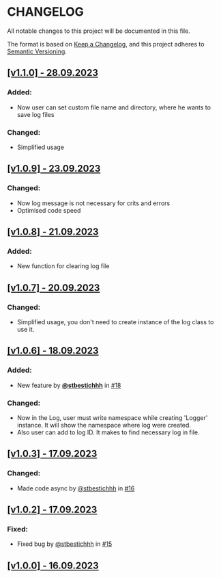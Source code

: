 # CHANGELOG

All notable changes to this project will be documented in this file.

The format is based on [Keep a Changelog](https://keepachangelog.com/en/1.0.0/),
and this project adheres to [Semantic Versioning](https://semver.org/spec/v2.0.0.html).

## [[v1.1.0] - 28.09.2023](https://github.com/stbestichhh/FileLogger-NuGet-package/releases/tag/v1.1.0)

### Added: 
- Now user can set custom file name and directory, where he wants to save log files

### Changed:
- Simplified usage

## [[v1.0.9] - 23.09.2023](https://github.com/stbestichhh/FileLogger-NuGet-package/releases/tag/v1.0.9)

### Changed:
- Now log message is not necessary for crits and errors
- Optimised code speed

## [[v1.0.8] - 21.09.2023](https://github.com/stbestichhh/FileLogger-NuGet-package/releases/tag/v1.0.8)

### Added:
- New function for clearing log file

## [[v1.0.7] - 20.09.2023](https://github.com/stbestichhh/FileLogger-NuGet-package/releases/tag/v1.0.7)

### Changed:
- Simplified usage, you don't need to create instance of the log class to use it.

## [[v1.0.6] - 18.09.2023](https://github.com/stbestichhh/FileLogger-NuGet-package/releases/tag/v1.0.6)

### Added:
- New feature by **[@stbestichhh](https://github.com/stbestichhh)** in [#18](https://github.com/stbestichhh/FileLogger-NuGet-package/pull/18)

### Changed:
- Now in the Log, user must write namespace while creating 'Logger' instance. It will show the namespace where log were created.
- Also user can add to log ID. It makes to find necessary log in file.

## [[v1.0.3] - 17.09.2023](https://github.com/stbestichhh/FileLogger-NuGet-package/releases/tag/v1.0.3)

### Changed:
* Made code async by [@stbestichhh](https://github.com/stbestichhh/dotNET-LoggerService/releases/tag/v1.0.0) in [#16](https://github.com/stbestichhh/FileLogger-NuGet-package/pull/16)

## [[v1.0.2] - 17.09.2023](https://github.com/stbestichhh/FileLogger-NuGet-package/releases/tag/v1.0.2)

### Fixed:
* Fixed bug by [@stbestichhh](https://github.com/stbestichhh) in [#15](https://github.com/stbestichhh/FileLogger-NuGet-package/pull/15)

## [[v1.0.0] - 16.09.2023](https://github.com/stbestichhh/dotNET-LoggerService/releases/tag/v1.0.0)
